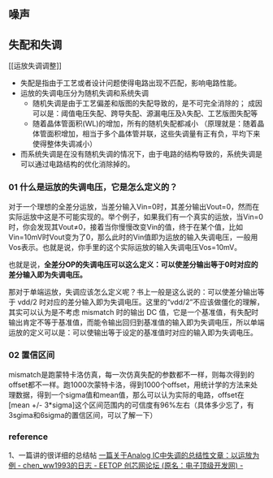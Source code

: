 ## 噪声

## 失配和失调
[[运放失调调整]]
- 失配是指由于工艺或者设计问题使得电路出现不匹配，影响电路性能。
- 运放的失调电压分为随机失调和系统失调
	- 随机失调是由于工艺偏差和版图的失配导致的，是不可完全消除的；
		成因可以是：阈值电压失配、跨导失配、源漏电压及λ失配、工艺版图失配等
	- 随着晶体管面积(WL)的增加，所有的随机失配都减小
	（原理就是：随着晶体管面积增加，相当于多个晶体管并联，这些失调量有正有负，平均下来使得整体失调减小）
- 而系统失调是在没有随机失调的情况下，由于电路的结构导致的，系统失调是可以通过电路结构的优化消除掉的。


### 01 什么是运放的失调电压，它是怎么定义的？

对于一个理想的全差分运放，当差分输入Vin=0时，其差分输出Vout=0，然而在实际运放中这是不可能实现的。举个例子，如果我们有一个真实的运放，当Vin=0时，你会发现其Vout≠0，接着当你慢慢改变Vin的值，终于在某个值，比如Vin=10mV时Vout变为了0，那么此时的Vin值即为运放的输入失调电压，一般用Vos表示。也就是说，你手里的这个实际运放的输入失调电压Vos=10mV。

也就是说，**全差分OP的失调电压可以这么定义：可以使差分输出等于0时对应的差分输入即为失调电压。**

那对于单端运放，失调应该怎么定义呢？书上一般是这么说的：可以使差分输出等于 vdd/2 时对应的差分输入即为失调电压。这里的“vdd/2”不应该做僵化的理解，其实可以认为是不考虑 mismatch 时的输出 DC 值，它是一个基准值，有失配时输出肯定不等于基准值，而能令输出回归到基准值的输入即为失调电压，所以单端运放的定义可以是：可以使输出等于设定的基准值时对应的输入即为失调电压。

### 02 置信区间
mismatch是跑蒙特卡洛仿真，每一次仿真失配的参数都不一样，则每次得到的offset都不一样。跑1000次蒙特卡洛，得到1000个offset，用统计学的方法来处理数据，得到一个sigma值和mean值，那么可以认为实际的电路，offset在[mean +/- 3*sigma]这个区间范围内的可信度有96%左右（具体多少忘了，有3sgima和6sigma的置信区间，可以了解一下）

### reference
1、一篇讲的很详细的总结帖
[​一篇关于Analog IC中失调的总结性文章：以运放为例 - chen\_ww1993的日志 - EETOP 创芯网论坛 (原名：电子顶级开发网) -](https://blog.eetop.cn/blog-1615674-6952843.html)